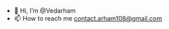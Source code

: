 - 👋 Hi, I’m @Vedarham
- 📫 How to reach me contact.arham108@gmail.com

<!---
Vedarham/Vedarham is a ✨ special ✨ repository because its `README.md` (this file) appears on your GitHub profile.
You can click the Preview link to take a look at your changes.
--->
